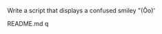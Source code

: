 Write a script that displays a confused smiley "(Ôo)'





































README.md
q
